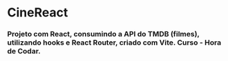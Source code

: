 # CineReact
### Projeto com React, consumindo a API do TMDB (filmes), utilizando hooks e React Router, criado com Vite. Curso - Hora de Codar.
